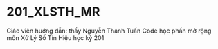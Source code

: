# 201_XLSTH_MR
Giáo viên hướng dẫn: thầy Nguyễn Thanh Tuấn
Code học phần mở rộng môn Xử Lý Số Tín Hiệu học kỳ 201
